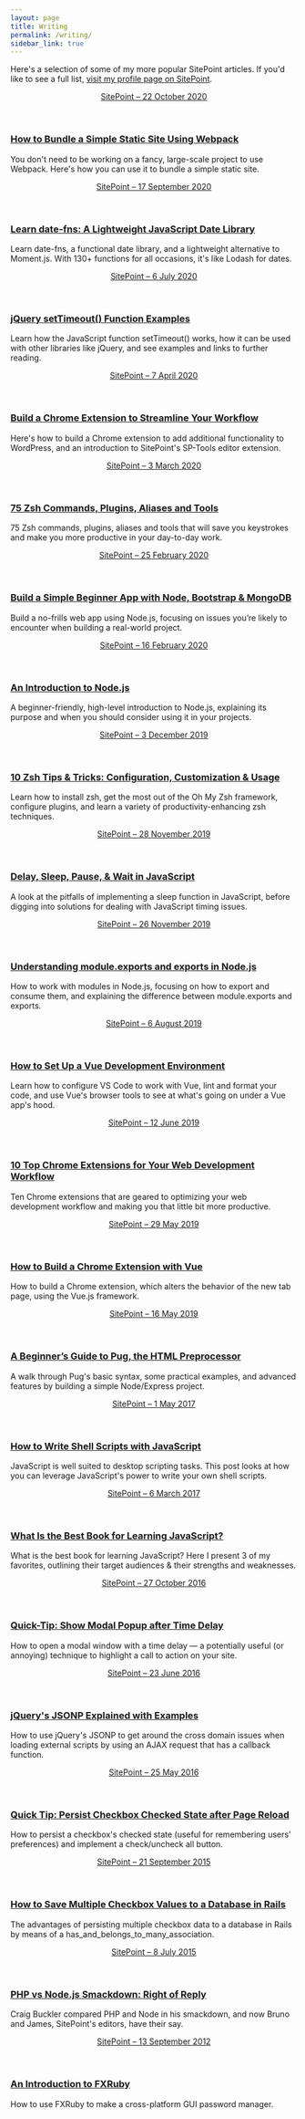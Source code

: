 ```yaml
---
layout: page
title: Writing
permalink: /writing/
sidebar_link: true
---
```


Here's a selection of some of my more popular SitePoint articles. If you'd like to see a full list, [visit my profile page on SitePoint](https://www.sitepoint.com/author/jhibbard/).

<aside class="onebox">
  <header>
    <a href="https://www.sitepoint.com/bundle-static-site-webpack/">SitePoint – 22 October 2020</a>
  </header>
  <article class="onebox-body">
    <h3><a href="https://www.sitepoint.com/bundle-static-site-webpack/">How to Bundle a Simple Static Site Using Webpack </a></h3>
    <p>You don't need to be working on a fancy, large-scale project to use Webpack. Here's how you can use it to bundle a simple static site.</p>
  </article>
</aside>

<aside class="onebox">
  <header>
    <a href="https://www.sitepoint.com/date-fns-javascript-date-library/">SitePoint – 17 September 2020</a>
  </header>
  <article class="onebox-body">
    <h3><a href="https://www.sitepoint.com/date-fns-javascript-date-library/">Learn date-fns: A Lightweight JavaScript Date Library</a></h3>
    <p>Learn date-fns, a functional date library, and a lightweight alternative to Moment.js. With 130+ functions for all occasions, it's like Lodash for dates.</p>
  </article>
</aside>

<aside class="onebox">
  <header>
    <a href="https://www.sitepoint.com/jquery-settimeout-function-examples/">SitePoint – 6 July 2020</a>
  </header>
  <article class="onebox-body">
    <h3><a href="https://www.sitepoint.com/jquery-settimeout-function-examples/">jQuery setTimeout() Function Examples</a></h3>
    <p>Learn how the JavaScript function setTimeout() works, how it can be used with other libraries like jQuery, and see examples and links to further reading.</p>
  </article>
</aside>

<aside class="onebox">
  <header>
    <a href="https://www.sitepoint.com/build-a-chrome-extension/">SitePoint – 7 April 2020</a>
  </header>
  <article class="onebox-body">
    <h3><a href="https://www.sitepoint.com/build-a-chrome-extension/">Build a Chrome Extension to Streamline Your Workflow</a></h3>
    <p>Here's how to build a Chrome extension to add additional functionality to WordPress, and an introduction to SitePoint's SP-Tools editor extension.</p>
  </article>
</aside>

<aside class="onebox">
  <header>
    <a href="https://www.sitepoint.com/zsh-commands-plugins-aliases-tools/">SitePoint – 3 March 2020</a>
  </header>
  <article class="onebox-body">
    <h3>
      <a href="https://www.sitepoint.com/zsh-commands-plugins-aliases-tools/">75 Zsh Commands, Plugins, Aliases and Tools</a>
    </h3>
    <p>75 Zsh commands, plugins, aliases and tools that will save you keystrokes and make you more productive in your day-to-day work.</p>
  </article>
</aside>

<aside class="onebox">
  <header>
    <a href="https://www.sitepoint.com/build-simple-beginner-app-node-bootstrap-mongodb/">SitePoint – 25 February 2020</a>
  </header>
  <article class="onebox-body">
    <h3>
      <a href="https://www.sitepoint.com/build-simple-beginner-app-node-bootstrap-mongodb/">Build a Simple Beginner App with Node, Bootstrap &amp; MongoDB</a>
    </h3>
    <p>Build a no-frills web app using Node.js, focusing on issues you’re likely to encounter when building a real-world project.</p>
  </article>
</aside>

<aside class="onebox">
  <header>
    <a href="https://www.sitepoint.com/an-introduction-to-node-js/">SitePoint – 16 February 2020</a>
  </header>
  <article class="onebox-body">
    <h3><a href="https://www.sitepoint.com/an-introduction-to-node-js/">An Introduction to Node.js</a></h3>
    <p>A beginner-friendly, high-level introduction to Node.js, explaining its purpose and when you should consider using it in your projects.</p>
  </article>
</aside>

<aside class="onebox">
  <header>
    <a href="https://www.sitepoint.com/zsh-tips-tricks/">SitePoint – 3 December 2019</a>
  </header>
  <article class="onebox-body">
    <h3>
      <a href="https://www.sitepoint.com/zsh-tips-tricks/">
        10 Zsh Tips & Tricks: Configuration, Customization & Usage
      </a>
    </h3>
    <p>Learn how to install zsh, get the most out of the Oh My Zsh framework, configure plugins, and learn a variety of productivity-enhancing zsh techniques.</p>
  </article>
</aside>

<aside class="onebox">
  <header>
    <a href="https://www.sitepoint.com/delay-sleep-pause-wait/">SitePoint – 28 November 2019</a>
  </header>
  <article class="onebox-body">
    <h3>
      <a href="https://www.sitepoint.com/delay-sleep-pause-wait/">
        Delay, Sleep, Pause, & Wait in JavaScript
      </a>
    </h3>
    <p>A look at the pitfalls of implementing a sleep function in JavaScript, before digging into solutions for dealing with JavaScript timing issues.</p>
  </article>
</aside>

<aside class="onebox">
  <header>
    <a href="https://www.sitepoint.com/understanding-module-exports-exports-node-js/">SitePoint – 26 November 2019</a>
  </header>
  <article class="onebox-body">
    <h3>
      <a href="https://www.sitepoint.com/understanding-module-exports-exports-node-js/">
        Understanding module.exports and exports in Node.js
      </a>
    </h3>
    <p>How to work with modules in Node.js, focusing on how to export and consume them, and explaining the difference between module.exports and exports.</p>
  </article>
</aside>

<aside class="onebox">
  <header>
    <a href="https://www.sitepoint.com/vue-development-environment/">SitePoint – 6 August 2019</a>
  </header>
  <article class="onebox-body">
    <h3>
      <a href="https://www.sitepoint.com/vue-development-environment/">
        How to Set Up a Vue Development Environment
      </a>
    </h3>
    <p>Learn how to configure VS Code to work with Vue, lint and format your code, and use Vue's browser tools to see at what's going on under a Vue app's hood.</p>
  </article>
</aside>

<aside class="onebox">
  <header>
    <a href="https://www.sitepoint.com/10-top-chrome-extensions-for-your-web-development-workflow/">SitePoint – 12 June 2019</a>
  </header>
  <article class="onebox-body">
    <h3>
      <a href="https://www.sitepoint.com/10-top-chrome-extensions-for-your-web-development-workflow/">
        10 Top Chrome Extensions for Your Web Development Workflow
      </a>
    </h3>
    <p>Ten Chrome extensions that are geared to optimizing your web development workflow and making you that little bit more productive.</p>
  </article>
</aside>

<aside class="onebox">
  <header>
    <a href="https://www.sitepoint.com/build-vue-chrome-extension/">SitePoint – 29 May 2019</a>
  </header>
  <article class="onebox-body">
    <h3><a href="https://www.sitepoint.com/build-vue-chrome-extension/">How to Build a Chrome Extension with Vue</a></h3>
    <p>How to build a Chrome extension, which alters the behavior of the new tab page, using the Vue.js framework.</p>
  </article>
</aside>

<aside class="onebox">
  <header>
    <a href="https://www.sitepoint.com/a-beginners-guide-to-pug/">SitePoint – 16 May 2019</a>
  </header>
  <article class="onebox-body">
    <h3><a href="https://www.sitepoint.com/a-beginners-guide-to-pug/">A Beginner’s Guide to Pug, the HTML Preprocessor</a></h3>
    <p>A walk through Pug's basic syntax, some practical examples, and advanced features by building a simple Node/Express project.</p>
  </article>
</aside>

<aside class="onebox">
  <header>
    <a href="https://www.sitepoint.com/shell-scripts-javascript/">SitePoint – 1 May 2017</a>
  </header>
  <article class="onebox-body">
    <h3><a href="https://www.sitepoint.com/shell-scripts-javascript/">How to Write Shell Scripts with JavaScript </a></h3>
    <p>JavaScript is well suited to desktop scripting tasks. This post looks at how you can leverage JavaScript's power to write your own shell scripts.</p>
  </article>
</aside>

<aside class="onebox">
  <header>
    <a href="https://www.sitepoint.com/best-book-for-learning-javascript/">SitePoint – 6 March 2017</a>
  </header>
  <article class="onebox-body">
    <h3><a href="https://www.sitepoint.com/best-book-for-learning-javascript/">What Is the Best Book for Learning JavaScript? </a></h3>
    <p>What is the best book for learning JavaScript? Here I present 3 of my favorites, outlining their target audiences &amp; their strengths and weaknesses.</p>
  </article>
</aside>

<aside class="onebox">
  <header>
    <a href="https://www.sitepoint.com/show-modal-popup-after-time-delay/">SitePoint – 27 October 2016</a>
  </header>
  <article class="onebox-body">
    <h3><a href="https://www.sitepoint.com/show-modal-popup-after-time-delay/">Quick-Tip: Show Modal Popup after Time Delay </a></h3>
    <p>How to open a modal window with a time delay — a potentially useful (or annoying) technique to highlight a call to action on your site.</p>
  </article>
</aside>

<aside class="onebox">
  <header>
    <a href="https://www.sitepoint.com/jsonp-examples/">SitePoint – 23 June 2016</a>
  </header>
  <article class="onebox-body">
    <h3><a href="https://www.sitepoint.com/jsonp-examples/">jQuery's JSONP Explained with Examples </a></h3>
    <p>How to use jQuery's JSONP to get around the cross domain issues when loading external scripts by using an AJAX request that has a callback function.</p>
  </article>
</aside>

<aside class="onebox">
  <header>
    <a href="https://www.sitepoint.com/quick-tip-persist-checkbox-checked-state-after-page-reload/">SitePoint – 25 May 2016</a>
  </header>
  <article class="onebox-body">
    <h3><a href="https://www.sitepoint.com/quick-tip-persist-checkbox-checked-state-after-page-reload/">Quick Tip: Persist Checkbox Checked State after Page Reload </a></h3>
    <p>How to persist a checkbox's checked state (useful for remembering users' preferences) and implement a check/uncheck all button.</p>
  </article>
</aside>

<aside class="onebox">
  <header>
    <a href="https://www.sitepoint.com/save-multiple-checkbox-values-database-rails/">SitePoint – 21 September 2015</a>
  </header>
  <article class="onebox-body">
    <h3><a href="https://www.sitepoint.com/save-multiple-checkbox-values-database-rails/">How to Save Multiple Checkbox Values to a Database in Rails </a></h3>
    <p>The advantages of persisting multiple checkbox data to a database in Rails by means of a has_and_belongs_to_many_association.</p>
  </article>
</aside>

<aside class="onebox">
  <header>
    <a href="https://www.sitepoint.com/php-vs-node-js-smackdown-right-of-reply/">SitePoint – 8 July 2015</a>
  </header>
  <article class="onebox-body">
    <h3><a href="https://www.sitepoint.com/php-vs-node-js-smackdown-right-of-reply/">PHP vs Node.js Smackdown: Right of Reply </a></h3>
    <p>Craig Buckler compared PHP and Node in his smackdown, and now Bruno and James, SitePoint's editors, have their say.</p>
  </article>
</aside>

<aside class="onebox">
  <header>
    <a href="https://www.sitepoint.com/an-introduction-to-fxruby/">SitePoint – 13 September 2012</a>
  </header>
  <article class="onebox-body">
    <h3><a href="https://www.sitepoint.com/an-introduction-to-fxruby/">An Introduction to FXRuby </a></h3>
    <p>How to use FXRuby to make a cross-platform GUI password manager.</p>
  </article>
</aside>
